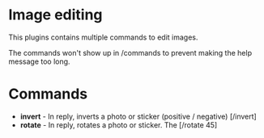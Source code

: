 # Image editing
This plugins contains multiple commands to edit images.

The commands won't show up in /commands to prevent making the help message too long.

# Commands
- **invert** - In reply, inverts a photo or sticker (positive / negative) [/invert]
- **rotate** - In reply, rotates a photo or sticker. The  [/rotate 45]
